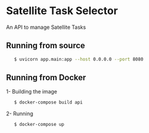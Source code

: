 # Satellite Task Selector
An API to manage Satellite Tasks



## Running from source


```bash
   $ uvicorn app.main:app --host 0.0.0.0 --port 8080
```


## Running from Docker


1- Building the image

```bash
   $ docker-compose build api
```

2- Running 

```bash
   $ docker-compose up 
```

